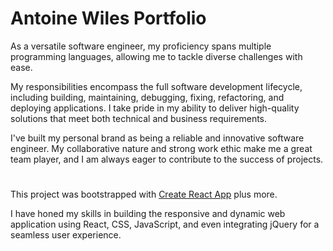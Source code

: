# Antoine Wiles Portfolio

As a versatile software engineer, my proficiency spans multiple programming languages, allowing me to tackle diverse challenges with ease.

My responsibilities encompass the full software development lifecycle, including building, maintaining, debugging, fixing, refactoring, and deploying applications. I take pride in my ability to deliver high-quality solutions that meet both technical and business requirements.

I've built my personal brand as being a reliable and innovative software engineer. My collaborative nature and strong work ethic make me a great team player, and I am always eager to contribute to the success of projects.

#
This project was bootstrapped with [Create React App](https://github.com/facebook/create-react-app) plus more.

I have honed my skills in building the responsive and dynamic web application using React, CSS, JavaScript, and even integrating jQuery for a seamless user experience.
